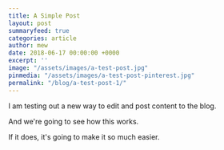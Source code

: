 ```yaml
---
title: A Simple Post
layout: post
summaryfeed: true
categories: article
author: mew
date: 2018-06-17 00:00:00 +0000
excerpt: ''
image: "/assets/images/a-test-post.jpg"
pinmedia: "/assets/images/a-test-post-pinterest.jpg"
permalink: "/blog/a-test-post-1/"
---
```

I am testing out a new way to edit and post content to the blog. 

And we're going to see how this works.

If it does, it's going to make it so much easier. 